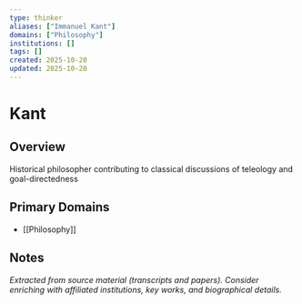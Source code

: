 ```yaml
---
type: thinker
aliases: ["Immanuel Kant"]
domains: ["Philosophy"]
institutions: []
tags: []
created: 2025-10-20
updated: 2025-10-20
---
```


# Kant

## Overview

Historical philosopher contributing to classical discussions of teleology and goal-directedness

## Primary Domains

- [[Philosophy]]

## Notes

*Extracted from source material (transcripts and papers). Consider enriching with affiliated institutions, key works, and biographical details.*
